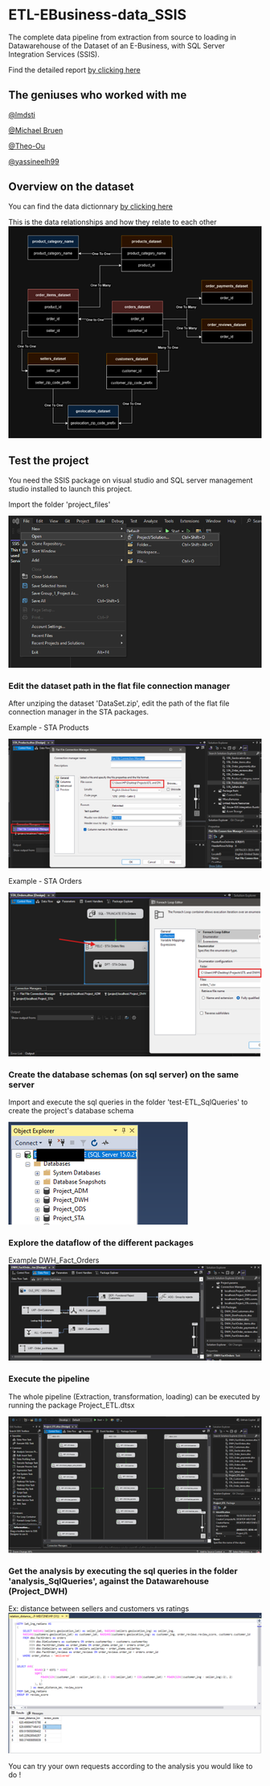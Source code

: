 # ETL-EBusiness-data_SSIS
The complete data pipeline from extraction from source to loading in Datawarehouse of the Dataset of an E-Business, with SQL Server Integration Services (SSIS).

Find the detailed report [by clicking here](./report.pdf)

## The geniuses who worked with me 

[@lmdsti](https://github.com/lmdsti)

[@Michael Bruen](https://github.com/michaelbruen)

[@Theo-Ou](https://github.com/Theo-Ou)

[@yassineelh99](https://github.com/yassineelh99)

## Overview on the dataset

You can find the data dictionnary [by clicking here](./Data_Dictionary.pdf)

This is the data relationships and how they relate to each other
![relations](screenshots/8.png)


## Test the project

You need the SSIS package on visual studio and SQL server management studio installed to launch this project.

Import the folder 'project_files'

![sc](screenshots/1.png)

### Edit the dataset path in the flat file connection manager

After unziping the dataset 'DataSet.zip', edit the path of the flat file connection manager in the STA packages.

Example - STA Products

![sc](screenshots/2.png)

Example - STA Orders

![sc](screenshots/3.png)

### Create the database schemas (on sql server) on the same server

Import and execute the sql queries in the folder 'test-ETL_SqlQueries' to create the project's database schema

![sc](screenshots/6.png)


### Explore the dataflow of the different packages

Example DWH_Fact_Orders
![sc](screenshots/4.png)

### Execute the pipeline

The whole pipeline (Extraction, transformation, loading) can be executed by running the package Project_ETL.dtsx

![sc](screenshots/5.png)

### Get the analysis by executing the sql queries in the folder 'analysis_SqlQueries', against the Datawarehouse (Project_DWH)

Ex: distance between sellers and customers vs ratings 
![sc](screenshots/7.png)


You can try your own requests according to the analysis you would like to do !
